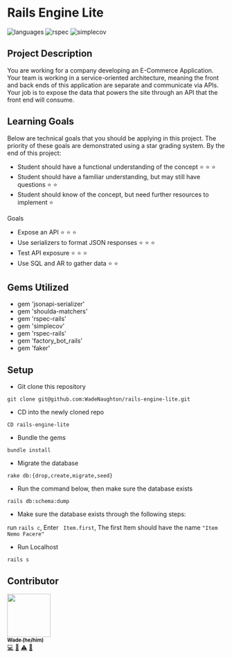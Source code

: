 # Rails Engine Lite

![languages](https://img.shields.io/github/languages/top/WadeNaughton/rails-engine-lite?color=red)
![rspec](https://img.shields.io/gem/v/rspec?color=blue&label=rspec)
![simplecov](https://img.shields.io/gem/v/simplecov?color=blue&label=simplecov)

## Project Description 
You are working for a company developing an E-Commerce Application. Your team is working in a service-oriented architecture, meaning the front and back ends of this application are separate and communicate via APIs. Your job is to expose the data that powers the site through an API that the front end will consume.

## Learning Goals 

Below are technical goals that you should be applying in this project.
The priority of these goals are demonstrated using a star grading system.
By the end of this project:
- Student should have a functional understanding of the concept ⭐ ⭐ ⭐
- Student should have a familiar understanding, but may still have questions ⭐ ⭐
- Student should know of the concept, but need further resources to implement ⭐

Goals

- Expose an API ⭐ ⭐ ⭐
- Use serializers to format JSON responses ⭐ ⭐ ⭐
- Test API exposure ⭐ ⭐ ⭐
- Use SQL and AR to gather data ⭐ ⭐


## Gems Utilized

- gem 'jsonapi-serializer'
- gem 'shoulda-matchers'
- gem 'rspec-rails'
- gem 'simplecov'
- gem 'rspec-rails'
- gem 'factory_bot_rails'
- gem 'faker'


## **Setup**

- Git clone this repository 

```
git clone git@github.com:WadeNaughton/rails-engine-lite.git
```

- CD into the newly cloned repo

```
CD rails-engine-lite
```

- Bundle the gems 

```
bundle install
```

- Migrate the database

```
rake db:{drop,create,migrate,seed}
```

- Run the command below, then make sure the database exists

```
rails db:schema:dump
```

- Make sure the database exists through the following steps:

 run ``` rails c ```,
 Enter ``` Item.first```,
 The first Item should have the name ``` "Item Nemo Facere" ```
 
 - Run Localhost 

```rails s```


## **Contributor**

 <td align="center"><a href="https://github.com/wadenaughton"><img src="https://avatars.githubusercontent.com/u/90228086?v=4" width="100px;" alt=""/><br /><sub><b>Wade (he/him)</b></sub></a><br /><a href="https://github.com/WadeNaughton/rails-engine-lite/commits?author=wadenaughton" title="Code">💻</a> <a href="#ideas-wadenaughton" title="Ideas, Planning, & Feedback">🤔</a> <a href="https://github.com/WadeNaughton/rails-engine-lite/commits?author=wadenaughton" title="Tests">⚠️</a> <a href="https://github.com/WadeNaughton/rails-engine-lite/pulls?q=is%3Apr+reviewed-by%3Ajwadenaughton" title="Reviewed Pull Requests">👀</a></td>

